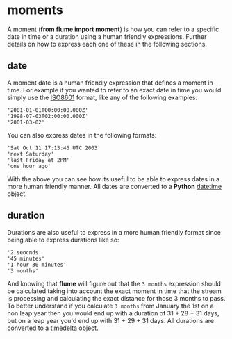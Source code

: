 # moments

A moment (**from flume import moment**) is how you can refer to a specific date
in time or a duration using a human friendly expressions. Further details on
how to express each one of these in the following sections.

## date

A moment date is a human friendly expression that defines a moment in time. For
example if you wanted to refer to an exact date in time you would simply use
the [ISO8601](https://en.wikipedia.org/wiki/ISO_8601) format, like any of the
following examples:

    '2001-01-01T00:00:00.000Z'
    '1998-07-03T02:00:00.000Z'
    '2001-03-02'

You can also express dates in the following formats:

    'Sat Oct 11 17:13:46 UTC 2003'
    'next Saturday'
    'last Friday at 2PM'
    'one hour ago'

With the above you can see how its useful to be able to express dates in a more
human friendly manner. All dates are converted to a **Python**
[datetime](https://docs.python.org/2/library/datetime.html) object.

## duration

Durations are also useful to express in a more human friendly format since
being able to express durations like so:

    '2 seocnds'
    '45 minutes'
    '1 hour 30 minutes'
    '3 months'

And knowing that **flume** will figure out that the `3 months` expression
should be calculated taking into account the exact moment in time that the
stream is processing and calculating the exact distance for those 3 months
to pass. To better understand if you calculate `3 months` from January the 1st
on a non leap year then you would end up with a duration of 31 + 28 + 31 days,
but on a leap year you'd end up with 31 + 29 + 31 days.  All durations are
converted to a [timedelta](https://docs.python.org/2/library/datetime.html#timedelta-objects)
object.

